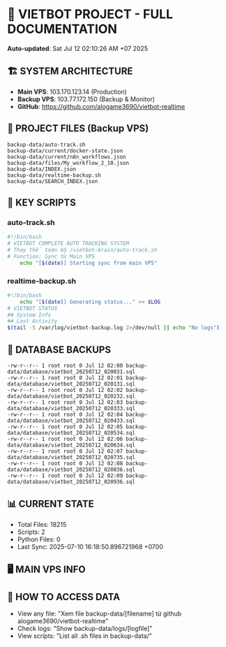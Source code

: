 # 🤖 VIETBOT PROJECT - FULL DOCUMENTATION
**Auto-updated**: Sat Jul 12 02:10:26 AM +07 2025

## 🏗️ SYSTEM ARCHITECTURE
- **Main VPS**: 103.170.123.14 (Production)
- **Backup VPS**: 103.77.172.150 (Backup & Monitor)
- **GitHub**: https://github.com/alogame3690/vietbot-realtime

## 📁 PROJECT FILES (Backup VPS)
```
backup-data/auto-track.sh
backup-data/current/docker-state.json
backup-data/current/n8n_workflows.json
backup-data/files/My_workflow_2_10.json
backup-data/INDEX.json
backup-data/realtime-backup.sh
backup-data/SEARCH_INDEX.json
```

## 🔧 KEY SCRIPTS
### auto-track.sh
```bash
#!/bin/bash
# VIETBOT COMPLETE AUTO TRACKING SYSTEM
# Thay thế toàn bộ /vietbot-brain/auto-track.sh
# Function: Sync từ Main VPS
    echo "[$(date)] Starting sync from main VPS"
```
### realtime-backup.sh
```bash
#!/bin/bash
    echo "[$(date)] Generating status..." >> $LOG
# VIETBOT STATUS
## System Info
## Last Activity
$(tail -5 /var/log/vietbot-backup.log 2>/dev/null || echo "No logs")
```

## 💾 DATABASE BACKUPS
```
-rw-r--r-- 1 root root 0 Jul 12 02:00 backup-data/database/vietbot_20250712_020031.sql
-rw-r--r-- 1 root root 0 Jul 12 02:01 backup-data/database/vietbot_20250712_020131.sql
-rw-r--r-- 1 root root 0 Jul 12 02:02 backup-data/database/vietbot_20250712_020232.sql
-rw-r--r-- 1 root root 0 Jul 12 02:03 backup-data/database/vietbot_20250712_020333.sql
-rw-r--r-- 1 root root 0 Jul 12 02:04 backup-data/database/vietbot_20250712_020433.sql
-rw-r--r-- 1 root root 0 Jul 12 02:05 backup-data/database/vietbot_20250712_020534.sql
-rw-r--r-- 1 root root 0 Jul 12 02:06 backup-data/database/vietbot_20250712_020634.sql
-rw-r--r-- 1 root root 0 Jul 12 02:07 backup-data/database/vietbot_20250712_020735.sql
-rw-r--r-- 1 root root 0 Jul 12 02:08 backup-data/database/vietbot_20250712_020836.sql
-rw-r--r-- 1 root root 0 Jul 12 02:09 backup-data/database/vietbot_20250712_020936.sql
```

## 📊 CURRENT STATE
- Total Files: 18215
- Scripts: 2
- Python Files: 0
- Last Sync: 2025-07-10 16:18:50.896721968 +0700

## 🖥️ MAIN VPS INFO


## 🚨 HOW TO ACCESS DATA
- View any file: "Xem file backup-data/[filename] từ github alogame3690/vietbot-realtime"
- Check logs: "Show backup-data/logs/[logfile]"
- View scripts: "List all .sh files in backup-data/"
